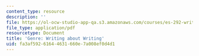 ```yaml
---
content_type: resource
description: ''
file: https://ol-ocw-studio-app-qa.s3.amazonaws.com/courses/es-292-writing-workshop-spring-2008/fa3af59261644631660e7a008ef0d4d1_MITES_292S08_ses1_asgn.pdf
file_type: application/pdf
resourcetype: Document
title: 'Genre: Writing about Writing'
uid: fa3af592-6164-4631-660e-7a008ef0d4d1
---
```

